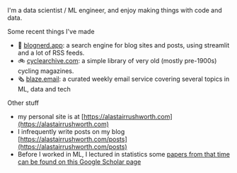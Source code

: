 I'm a data scientist / ML engineer, and enjoy making things with code and data.

Some recent things I've made
- 🔎 [blognerd.app](https://blognerd.app): a search engine for blog sites and posts, using streamlit and a lot of RSS feeds.
- 🚲 [cyclearchive.com](https://cyclearchive.com): a simple library of very old (mostly pre-1900s) cycling magazines.
- 🗞️ [blaze.email](https://blaze.email): a curated weekly email service covering several topics in ML, data and tech

Other stuff
- my personal site is at [https://alastairrushworth.com](https://alastairrushworth.com)
- I infrequently write posts on my blog [https://alastairrushworth.com/posts](https://alastairrushworth.com/posts)
- Before I worked in ML, I lectured in statistics some [papers from that time can be found on this Google Scholar page](https://scholar.google.com/citations?user=imiL1YoAAAAJ&hl=en)
